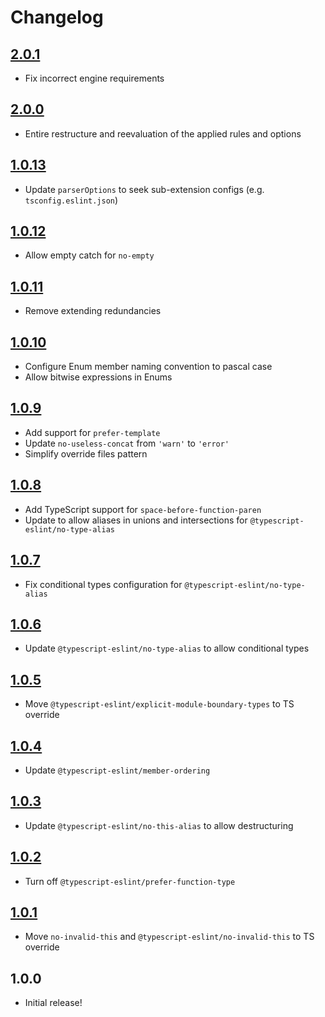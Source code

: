 # Changelog

<!-- The order of list items should be: Critical/Fixes, New, Update, Remove, Underpinnings -->
<!-- ## [UNRELEASED](https://github.com/roydukkey/eslint-config/compare/v2.0.1...master) -->

## [2.0.1](https://github.com/roydukkey/eslint-config/compare/v2.0.0...v2.0.1)

* Fix incorrect engine requirements

## [2.0.0](https://github.com/roydukkey/eslint-config/compare/v1.0.13...v2.0.0)

* Entire restructure and reevaluation of the applied rules and options

## [1.0.13](https://github.com/roydukkey/eslint-config/compare/v1.0.12...v1.0.13)

* Update `parserOptions` to seek sub-extension configs (e.g. `tsconfig.eslint.json`)

## [1.0.12](https://github.com/roydukkey/eslint-config/compare/v1.0.11...v1.0.12)

* Allow empty catch for `no-empty`

## [1.0.11](https://github.com/roydukkey/eslint-config/compare/v1.0.10...v1.0.11)

* Remove extending redundancies

## [1.0.10](https://github.com/roydukkey/eslint-config/compare/v1.0.9...v1.0.10)

* Configure Enum member naming convention to pascal case
* Allow bitwise expressions in Enums

## [1.0.9](https://github.com/roydukkey/eslint-config/compare/v1.0.8...v1.0.9)

* Add support for `prefer-template`
* Update `no-useless-concat` from `'warn'` to `'error'`
* Simplify override files pattern

## [1.0.8](https://github.com/roydukkey/eslint-config/compare/v1.0.7...v1.0.8)

* Add TypeScript support for `space-before-function-paren`
* Update to allow aliases in unions and intersections for `@typescript-eslint/no-type-alias`

## [1.0.7](https://github.com/roydukkey/eslint-config/compare/v1.0.6...v1.0.7)

* Fix conditional types configuration for `@typescript-eslint/no-type-alias`

## [1.0.6](https://github.com/roydukkey/eslint-config/compare/v1.0.5...v1.0.6)

* Update `@typescript-eslint/no-type-alias` to allow conditional types

## [1.0.5](https://github.com/roydukkey/eslint-config/compare/v1.0.4...v1.0.5)

* Move `@typescript-eslint/explicit-module-boundary-types` to TS override

## [1.0.4](https://github.com/roydukkey/eslint-config/compare/v1.0.3...v1.0.4)

* Update `@typescript-eslint/member-ordering`

## [1.0.3](https://github.com/roydukkey/eslint-config/compare/v1.0.2...v1.0.3)

* Update `@typescript-eslint/no-this-alias` to allow destructuring

## [1.0.2](https://github.com/roydukkey/eslint-config/compare/v1.0.1...v1.0.2)

* Turn off `@typescript-eslint/prefer-function-type`

## [1.0.1](https://github.com/roydukkey/eslint-config/compare/v1.0.0...v1.0.1)

* Move `no-invalid-this` and `@typescript-eslint/no-invalid-this` to TS override

## 1.0.0

* Initial release!
